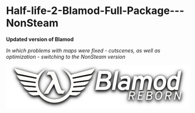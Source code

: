 # Half-life-2-Blamod-Full-Package---NonSteam

**Updated version of Blamod**

*In which problems with maps were fixed - cutscenes, as well as optimization - switching to the NonSteam version*

![Image alt](blamod_logo.png)

